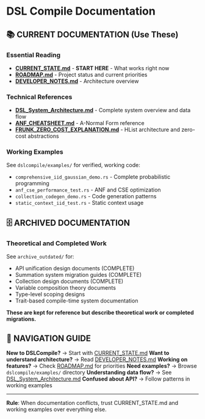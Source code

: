 # DSL Compile Documentation

## 📚 CURRENT DOCUMENTATION (Use These)

### Essential Reading
- **[CURRENT_STATE.md](../dslcompile/CURRENT_STATE.md)** - **START HERE** - What works right now
- **[ROADMAP.md](../dslcompile/ROADMAP.md)** - Project status and current priorities
- **[DEVELOPER_NOTES.md](DEVELOPER_NOTES.md)** - Architecture overview

### Technical References  
- **[DSL_System_Architecture.md](DSL_System_Architecture.md)** - Complete system overview and data flow
- **[ANF_CHEATSHEET.md](ANF_CHEATSHEET.md)** - A-Normal Form reference
- **[FRUNK_ZERO_COST_EXPLANATION.md](FRUNK_ZERO_COST_EXPLANATION.md)** - HList architecture and zero-cost abstractions

### Working Examples
See `dslcompile/examples/` for verified, working code:
- `comprehensive_iid_gaussian_demo.rs` - Complete probabilistic programming
- `anf_cse_performance_test.rs` - ANF and CSE optimization  
- `collection_codegen_demo.rs` - Code generation patterns
- `static_context_iid_test.rs` - Static context usage

## 🗄️ ARCHIVED DOCUMENTATION

### Theoretical and Completed Work
See `archive_outdated/` for:
- API unification design documents (COMPLETE)
- Summation system migration guides (COMPLETE)  
- Collection design documents (COMPLETE)
- Variable composition theory documents
- Type-level scoping designs
- Trait-based compile-time system documentation

**These are kept for reference but describe theoretical work or completed migrations.**

## 🧭 NAVIGATION GUIDE

**New to DSLCompile?** → Start with [CURRENT_STATE.md](../dslcompile/CURRENT_STATE.md)
**Want to understand architecture?** → Read [DEVELOPER_NOTES.md](DEVELOPER_NOTES.md)
**Working on features?** → Check [ROADMAP.md](../dslcompile/ROADMAP.md) for priorities
**Need examples?** → Browse `dslcompile/examples/` directory
**Understanding data flow?** → See [DSL_System_Architecture.md](DSL_System_Architecture.md)
**Confused about API?** → Follow patterns in working examples

---

**Rule**: When documentation conflicts, trust CURRENT_STATE.md and working examples over everything else. 